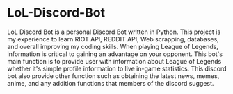 # LoL-Discord-Bot
LoL Discord Bot is a personal Discord Bot written in Python. This project is my experience to learn RIOT API, REDDIT API, Web scrapping, databases, and overall improving my coding skills.  When playing League of Legends, information is critical to gaining an advantage on your opponent. This bot's main function is to provide user with information about League of Legends whether it's simple profile information to live in-game statistics.  This discord bot also provide other function such as obtaining the latest news, memes, anime, and any addition functions that members of the discord suggest.
